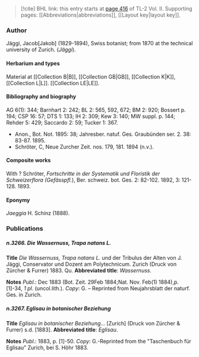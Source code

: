 > [!cite] BHL link: this entry starts at [page 416](https://www.biodiversitylibrary.org/item/103253#page/442/mode/1up) of TL-2 Vol. II.
> Supporting pages: [[Abbreviations|abbreviations]], [[Layout key|layout key]].

### Author

Jäggi, Jacob\[Jakob\] (1829-1894), Swiss botanist; from 1870 at the technical university of Zurich. (*Jäggi*).

#### Herbarium and types

Material at [[Collection B|B]], [[Collection GB|GB]], [[Collection K|K]], [[Collection L|L]]. [[Collection LE|LE]].

#### Bibliography and biography

AG 6(1): 344; Barnhart 2: 242; BL 2: 565, 592, 672; BM 2: 920; Bossert p. 194; CSP 16: 57; DTS 1: 133; IH 2: 309; Kew 3: 140; MW suppl. p. 144; Rehder 5: 429; Saccardo 2: 59; Tucker 1: 367.
- Anon., Bot. Not. 1895: 38; Jahresber. natuf. Ges. Graubünden ser. 2. 38: 83-87. 1895.
- Schröter, C, Neue Zurcher Zeit. nos. 179, 181. 1894 (n.v.).

#### Composite works

With ? Schröter, *Fortschritte in der Systematik und Floristik der Schweizerflora (Gefässpfl.*), Ber. schweiz. bot. Ges. 2: 82-102. 1892, 3: 121-128. 1893.

#### Eponymy

*Jaeggia* H. Schinz (1888).

### Publications

##### n.3266. Die Wassernuss, Trapa natans L.

**Title**
*Die Wassernuss, Trapa natans L.* und der Tribulus der Alten von J. Jäggi, Conservator und Dozent am Polytechnicum. Zurich (Druck von Zürcher & Furrer) 1883. Qu.
**Abbreviated title**: *Wassernuss*.

**Notes**
*Publ*.: Dec 1883 (Bot. Zeit. 29Feb 1884;Nat. Nov. Feb(1) 1884),p. \[1\]-34, *1 pl*. (uncol.lith.).
*Copy*: G. – Reprinted from Neujahrsblatt der naturf. Ges. in Zurich.

##### n.3267. Eglisau in botanischer Beziehung

**Title**
*Eglisau in botanischer Beziehung*... \[Zurich\] (Druck von Zürcher & Furrer) s.d. \[1883\].
**Abbreviated title**: *Eglisau*.

**Notes**
*Publ*.: 1883, p. \[1\]-50. *Copy*: G.-Reprinted from the "Taschenbuch für Eglisau" Zurich, bei S. Höhr 1883.

